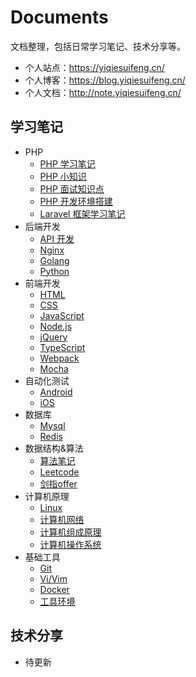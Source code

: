 # Documents

文档整理，包括日常学习笔记、技术分享等。

- 个人站点：https://yiqiesuifeng.cn/
- 个人博客：https://blog.yiqiesuifeng.cn/
- 个人文档：http://note.yiqiesuifeng.cn/

## 学习笔记

- PHP
  - [PHP 学习笔记](./Notes/PHP/PHP.md)
  - [PHP 小知识](./Notes/PHP/PHP-knowledge.md)
  - [PHP 面试知识点](./Notes/PHP/PHP-interview.md)
  - [PHP 开发环境搭建](./Notes/PHP/NMP.md)
  - [Laravel 框架学习笔记](./Notes/PHP/Laravel.md)
- 后端开发
  - [API 开发](./Notes/Api.md)
  - [Nginx](./Notes/Server/Nginx.md)
  - [Golang](./Notes/Go/Golang.md)
  - [Python](./Notes/Python/Python.md)
- 前端开发
  - [HTML](./Notes/Front-end/HTML.md)
  - [CSS](./Notes/Front-end/CSS.md)
  - [JavaScript](./Notes/Front-end/JavaScript.md)
  - [Node.js](./Notes/NodeJS.md)
  - [jQuery](./Notes/Front-end/jQuery.md)
  - [TypeScript](./Notes/Front-end/TypeScript.md)
  - [Webpack](./Notes/Front-end/webpack.md)
  - [Mocha](./Notes/Front-end/mocha.md)
- 自动化测试
  - [Android](./Notes/Automator/Android.md)
  - [iOS](./Notes/Automator/iOS.md)
- 数据库
  - [Mysql](./Notes/Database/Mysql.md)
  - [Redis](./Notes/Database/Redis.md)
- 数据结构&算法
  - [算法笔记](./Notes/Algorithm/Algorithm.md)
  - [Leetcode](./Notes/Algorithm/Algorithm-leetcode.md)
  - [剑指offer](./Notes/Algorithm/Algorithm-offer.md)
- 计算机原理
  - [Linux](./Notes/Linux.md)
  - [计算机网络](./Notes/Computer-network.md)
  - [计算机组成原理](./Notes/Computer-organization.md)
  - [计算机操作系统](./Notes/Computer-system.md)
- 基础工具
  - [Git](./Notes/Git.md)
  - [Vi/Vim](./Notes/Vim.md)
  - [Docker](./Notes/Docker.md)
  - [工具环境](./Notes/Tools.md)

## 技术分享

- 待更新